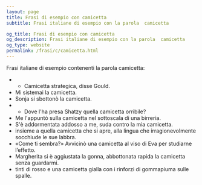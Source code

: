 ```yaml
---
layout: page
title: Frasi di esempio con camicetta 
subtitle: Frasi italiane di esempio con la parola  camicetta

og_title: Frasi di esempio con camicetta 
og_description: Frasi italiane di esempio con la parola  camicetta
og_type: website
permalink: /frasi/c/camicetta.html
---
```


Frasi italiane di esempio contenenti la parola camicetta:


- - Camicetta strategica, disse Gould.
- Mi sistemai la camicetta.
- Sonja si sbottonò la camicetta.
- - Dove l'ha presa Shatzy quella camicetta orribile?
- Me l'appuntò sulla camicetta nel sottoscala di una birreria.
- S'è addormentata addosso a me, suda contro la mia camicetta.
- insieme a quella camicetta che si apre, alla lingua che irragionevolmente socchiude le sue labbra.
- «Come ti sembra?» Avvicinò una camicetta al viso di Eva per studiarne l’effetto.
- Margherita si è aggiustata la gonna, abbottonata rapida la camicetta senza guardarmi.
- tinti di rosso e una camicetta gialla con i rinforzi di gommapiuma sulle spalle.
